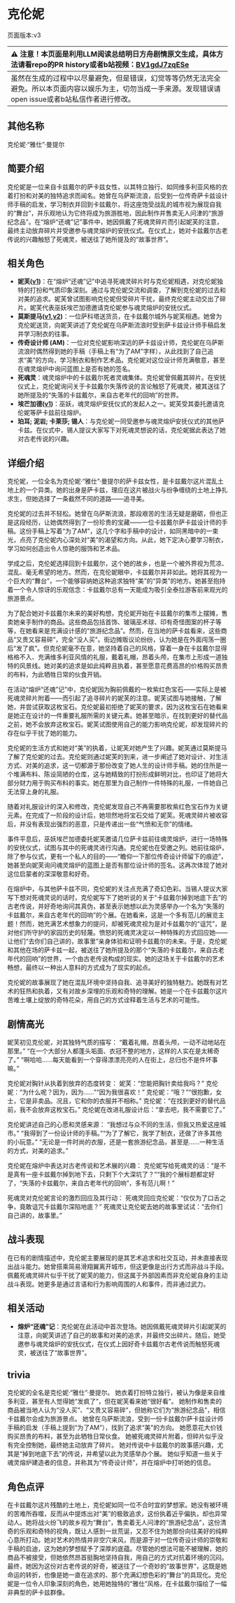 # 克伦妮
页面版本:v3
 

| :warning: 注意！本页面是利用LLM阅读总结明日方舟剧情原文生成，具体方法请看repo的PR history或者b站视频：[BV1gdJ7zqESe](https://www.bilibili.com/video/BV1gdJ7zqESe/)         |
|:----------------------------|
| 虽然在生成的过程中以尽量避免，但是错误，幻觉等等仍然无法完全避免。所以本页面内容以娱乐为主，切勿当成一手来源。发现错误请open issue或者b站私信作者进行修改。|



## 其他名称
克伦妮·“雅仕”·曼提尔
## 简要介绍
克伦妮是一位来自卡兹戴尔的萨卡兹女性，以其特立独行、如同维多利亚风格的衣着打扮和对美的独特追求而闻名。她曾在乌萨斯流浪，后受到一位传奇萨卡兹设计师手稿的启发，学习制衣并回到卡兹戴尔，将这座饱受战乱的城市视为展现自我的“舞台”，并乐观地认为它终将成为旅游胜地，因此制作并售卖无人问津的“旅游纪念品”。在“熔炉“还魂”记”事件中，她因佩戴了死魂灵碎片而引起妮芙的注意，最终主动放弃碎片并受邀参与魂灵熔炉的安抚仪式。在仪式上，她对卡兹戴尔古老传说的兴趣触怒了死魂灵，被送往了她所提及的“故事世界”。
## 相关角色
-   **妮芙([v1](../chars/char_4146_nymph.md))**：在“熔炉“还魂”记”中追寻死魂灵碎片时与克伦妮相遇，对克伦妮独特的打扮和气质印象深刻。通过与克伦妮交流和调查，了解到克伦妮的过去和对美的追求。妮芙曾试图影响克伦妮但受碎片干扰，最终克伦妮主动交出了碎片。妮芙代表巫妖埃芒加德邀请克伦妮参与魂灵熔炉的安抚仪式。
-   **莫斯提马([v1](../chars/char_213_mostma.md),[v2](char_213_mostma.md))**：一位萨科塔送货员，在卡兹戴尔城外与妮芙相遇。她曾为克伦妮送货，向妮芙讲述了克伦妮在乌萨斯流浪时受到萨卡兹设计师手稿启发并学习制衣的往事。
-   **传奇设计师 (AM)**：一位对克伦妮影响深远的萨卡兹设计师，克伦妮在乌萨斯流浪时偶然得到她的手稿（手稿上有“为了AM”字样），从此找到了自己追求“美”的方向，学习制衣和制作艺术品。克伦妮对这位设计师充满敬意，甚至在魂灵熔炉中询问蓝图上是否有她的签名。
-   **死魂灵**：魂灵熔炉中的卡兹戴尔死者灵魂集体。克伦妮曾佩戴其碎片。在安抚仪式上，克伦妮询问关于卡兹戴尔失落传说的言论触怒了死魂灵，被其送往了她所提及的“失落的卡兹戴尔，来自古老年代的回响”的世界。
-   **埃芒加德([v1](../chars/extended_char_ai_mang_jia_de.md))**：巫妖，魂灵熔炉安抚仪式的发起人之一。妮芙受其委托邀请克伦妮等萨卡兹前往熔炉。
-   **珀耳; 泥岩; 卡莱莎; 锡人**：与克伦妮一同受邀参与魂灵熔炉安抚仪式的其他萨卡兹。在仪式中，锡人提议大家写下对死魂灵想说的话，克伦妮据此表达了她对古老传说的兴趣。
## 详细介绍
克伦妮，一位全名为克伦妮·“雅仕”·曼提尔的萨卡兹女性，是卡兹戴尔这片混乱土地上的一个异类。她的出身是萨卡兹，理应在这片被战火与纷争缠绕的土地上挣扎求生，但她选择了一条截然不同的道路——追寻美。

克伦妮的过去并不轻松。她曾在乌萨斯流浪，那段艰苦的生活无疑是磨砺，但也正是这段经历，让她偶然得到了一份珍贵的宝藏——一位卡兹戴尔萨卡兹设计师的手稿。这份手稿上写着“为了AM”，这几个字和手稿中的设计，如同黑暗中的一束光，点亮了克伦妮内心深处对“美”的渴望和方向。从此，她下定决心要学习制衣，学习如何创造出令人惊艳的服饰和艺术品。

学成之后，克伦妮选择回到卡兹戴尔，这个她的故乡，也是一个被外界视为荒凉、混乱、毫无希望的地方。然而，在克伦妮眼中，卡兹戴尔并非如此。她将其视为一个巨大的“舞台”，一个能够容纳她这种追求独特“美”的“异类”的地方。她甚至抱持着一个令人惊讶的乐观信念：卡兹戴尔总有一天能成为吸引全泰拉游客前来观光的旅游景点。

为了配合她对卡兹戴尔未来的美好构想，克伦妮开始在卡兹戴尔的集市上摆摊，售卖她亲手制作的商品。这些商品包括首饰、玻璃巫术球、印有奇怪图案的杯子等等，在她看来是充满设计感的“旅游纪念品”。然而，在当地的萨卡兹看来，这些商品“又贵又容易碎”，完全“没人买”。街边摊贩议论纷纷，认为她是在外面闯荡一圈后“发了疯”。但克伦妮毫不在意，她坚持着自己的风格，穿着一身在卡兹戴尔显得格格不入、充满维多利亚风情的礼服，戴着礼帽，昂着头颅，在集市上形成一道独特的风景线。她对美的追求是如此纯粹且执着，甚至愿意花费高昂的价格购买昂贵的布料，为此牺牲日常的伙食开销。

在活动“熔炉“还魂”记”中，克伦妮因为胸前佩戴的一枚紫红色宝石——实际上是被死魂灵碎片附着——而引起了追寻碎片的妮芙的注意。妮芙试图与她接触，了解她，并尝试获取这枚宝石。克伦妮最初拒绝了妮芙的要求，因为这枚宝石在她看来是她正在设计的一件重要礼服所需的关键元素。她甚至暗示，在找到更好的替代品之前，她不会放弃这枚宝石。妮芙试图使用自己的能力影响克伦妮，却发现碎片的存在似乎干扰了她的能力。

克伦妮的生活方式和她对“美”的执着，让妮芙对她产生了兴趣。妮芙通过莫斯提马了解了克伦妮的过去。克伦妮则通过妮芙的到来，进一步阐述了她对设计、对生活方式、对美的追求，这一切都源于那份改变了她人生的设计师手稿。她的住所是一个堆满布料、陈设简陋的仓库，这与她精致的打扮形成鲜明对比，也印证了她将大部分财力用于购买布料的事实。她在那里为自己制作一件特殊的礼服，一件她自己无法穿上身的礼服。

随着对礼服设计的深入和修改，克伦妮发现自己不再需要那枚紫红色宝石作为关键元素。在完成了一阶段的设计后，她坦然地将宝石交给了妮芙。死魂灵碎片被收容后，并没有表现出强烈的恶意，只是传递出一些“气愤和无奈”的情绪。

事件平息后，巫妖埃芒加德委托妮芙邀请几位萨卡兹前往魂灵熔炉，进行一场特殊的安抚仪式，试图与其中的死魂灵进行沟通。克伦妮也在受邀之列。她前往熔炉，除了参与仪式，更有一个私人的目的——“瞻仰一下那位传奇设计师留下的痕迹”，她甚至向妮芙询问魂灵熔炉的蓝图上是否有那位设计师的签名。这再次体现了她对这位启蒙者的深深敬意和好奇。

在熔炉中，与其他萨卡兹不同，克伦妮的关注点充满了奇幻色彩。当锡人提议大家写下想对死魂灵说的话时，克伦妮写下了她听说的关于“卡兹戴尔掉到地底下去”的古老传说，并好奇地询问其真伪，甚至表示她想以此为灵感举办一个名为“失落的卡兹戴尔，来自古老年代的回响”的个展。在她看来，这是一个多有范儿的展览主题！然而，她充满艺术想象力的提问，却被死魂灵视为是对卡兹戴尔的“诅咒”，是对他们所守护的家园历史的轻蔑。愤怒的死魂灵决定以一种特殊的方式回应她——让他们“去你们自己讲的，故事里”亲身体验和证明卡兹戴尔的未来。于是，克伦妮和其他在场的萨卡兹一起，被送往了她所提及的那个“失落的卡兹戴尔，来自古老年代的回响”的世界，一个由古老传说构成的现实。她的这场关于卡兹戴尔的艺术畅想，最终以一种出人意料的方式成为了现实的起点。

克伦妮的故事展现了她在混乱环境中坚持自我、追寻美好的独特魅力。她既有对艺术的狂热和执着，又有对故乡深埋的乐观和奇特的理解。她是一个在卡兹戴尔这片苦难土壤上绽放的奇特花朵，用自己的方式诠释着生活与艺术的可能性。
## 剧情高光
妮芙初见克伦妮，对其独特气质的描写：
“戴着礼帽，昂着头颅，一动不动地站在那里。”
“在一个大部分人都蓬头垢面、衣冠不整的地方，这样的人实在是太稀奇了。”
“啊哈哈......每天能看到一个穿得漂漂亮亮的人在街上，总归也不是件坏事嘛。”

克伦妮对胸针从执着到放弃的态度转变：
妮芙：“您能把胸针卖给我吗？” 克伦妮：“为什么呢？因为，因为......”“因为我很喜欢！”
克伦妮：“哦？”“很抱歉，女士，它是非卖品。况且，它和你的衣服并不相称。”
克伦妮：“在找到更好的替代品前，我不会放弃这枚宝石。”
克伦妮在改进礼服设计后：“拿去吧，我不需要它了。”

克伦妮讲述自己的心愿和灵感来源：
“我想过与众不同的生活，但我又热爱这座城市。”
“我得到了一份设计师的手稿。”“为了了解它，我学了制衣，还做了许多其他的小玩意。”
“无论是一件时尚的衣服，还是一套旅游纪念品，甚至是......一种生活的方式，对美的追求。”

克伦妮在熔炉中表达对古老传说和艺术展的兴趣：
克伦妮写给死魂灵的话：“是不是真有一座卡兹戴尔掉到地下去，只剩下个大深坑了？”“我的个展标题都定好了，“失落的卡兹戴尔，来自古老年代的回响”，多有范儿啊！”

死魂灵对克伦妮言论的激烈回应及其行动：
死魂灵回应克伦妮：“仅仅为了口舌之争，竟敢诅咒卡兹戴尔深陷地底？”
死魂灵让克伦妮去她的故事里试试：“去你们自己讲的，故事里。”
## 战斗表现
在已有的剧情描述中，克伦妮主要展现的是其艺术追求和社交互动，并未直接表现出战斗能力。她曾搭乘简易滑翔翼离开城市，但这更像是出行方式而非战斗手段。佩戴死魂灵碎片似乎干扰了妮芙的能力，但这属于外部因素而非克伦妮自身的主动战斗表现。她更多是通过言语和行为影响周围的人和事件，而非通过武力。
## 相关活动
-   **熔炉“还魂”记**：克伦妮在此活动中首次登场。她因佩戴死魂灵碎片引起妮芙的注意，向妮芙讲述了自己的故事和对美的追求，并最终交出碎片。随后，她受邀参与魂灵熔炉的安抚仪式，在仪式上因好奇卡兹戴尔古老传说而触怒死魂灵，被送往了“故事世界”。
## trivia
克伦妮的全名是克伦妮·“雅仕”·曼提尔。
她衣着打扮特立独行，被认为像是来自维多利亚，甚至有人觉得她“发疯了”，但在妮芙看来她“很好看”。
她制作和售卖的商品被当地人认为“没人买”、“又贵又容易碎”，但她称它们为“旅游纪念品”，相信卡兹戴尔会成为旅游景点。
她曾在乌萨斯流浪，受到一份卡兹戴尔萨卡兹设计师手稿的启发（手稿上提到“为了AM”），找到了追求“美”的方向。
她愿意花大价钱购买昂贵的布料，甚至为此牺牲日常伙食。
她被死魂灵碎片附着，但碎片似乎没有完全控制她，最终她主动放弃了碎片。
她对传说中卡兹戴尔的故事感兴趣，尤其是“掉到地底下去”的传说，并希望以此为灵感举办个展。
她似乎知道一些关于魂灵熔炉建造者的信息，并称其为“传奇设计师”，并在熔炉中打听她的信息。
## 角色点评
在卡兹戴尔这片残酷的土地上，克伦妮如同一位不合时宜的梦想家。她没有被环境的苦难所吞噬，反而从中提炼出对“美”的极致追求，这份执着近乎偏执，却也异常动人。她将战火纷飞的故乡视为“舞台”，售卖着无人问津的“旅游纪念品”，这份清奇的乐观和奇特的视角，既让人感到一丝荒诞，又忍不住为她那份向往美好的纯粹心意所打动。她对艺术的热情并非空穴来风，而是源于对一位传奇设计师的崇敬和手稿的启迪，这为她的梦想赋予了深厚的底蕴。尽管她的想法可能不被理解，她的商品不被接受，但她依然昂首挺胸地坚持自我，用自己的方式对抗着环境的沉闷。最终，她因为这份对古老传说的好奇，被送往了一个奇妙的“故事世界”，这既是她命运的转折，也像是她一直在追求的、那个充满幻想色彩的“舞台”的具现化。克伦妮是一位令人印象深刻的角色，她用她独特的“雅仕”风格，在卡兹戴尔描绘了一幅非典型的萨卡兹群像。